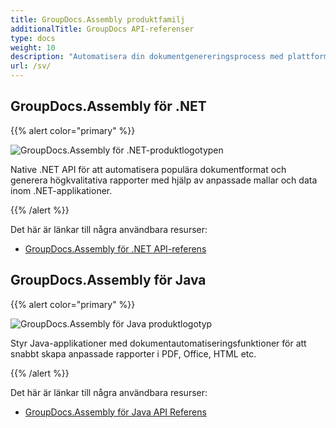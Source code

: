 ```yaml
---
title: GroupDocs.Assembly produktfamilj
additionalTitle: GroupDocs API-referenser
type: docs
weight: 10
description: "Automatisera din dokumentgenereringsprocess med plattformsoberoende API:er för automatiseringssammansättning för att öka produktiviteten och noggrannheten"
url: /sv/
---
```


## GroupDocs.Assembly för .NET

{{% alert color="primary" %}} 

![GroupDocs.Assembly för .NET-produktlogotypen](../gdocs_net.png)

Native .NET API för att automatisera populära dokumentformat och generera högkvalitativa rapporter med hjälp av anpassade mallar och data inom .NET-applikationer.

{{% /alert %}} 

Det här är länkar till några användbara resurser:

- [GroupDocs.Assembly för .NET API-referens](/assembly/sv/net/)


## GroupDocs.Assembly för Java

{{% alert color="primary" %}}

![GroupDocs.Assembly för Java produktlogotyp](../gdocs_java.png)

Styr Java-applikationer med dokumentautomatiseringsfunktioner för att snabbt skapa anpassade rapporter i PDF, Office, HTML etc.

{{% /alert %}}

Det här är länkar till några användbara resurser:

- [GroupDocs.Assembly för Java API Referens](/assembly/java/)
